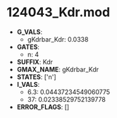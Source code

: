 # 124043_Kdr.mod

- **G_VALS**:
  - gKdrbar_Kdr: 0.0338
- **GATES**:
  - n: 4
- **SUFFIX**: Kdr
- **GMAX_NAME**: gKdrbar_Kdr
- **STATES**: ['n']
- **I_VALS**:
  - 6.3: 0.04437234549060775
  - 37: 0.02338529752139778
- **ERROR_FLAGS**: []

